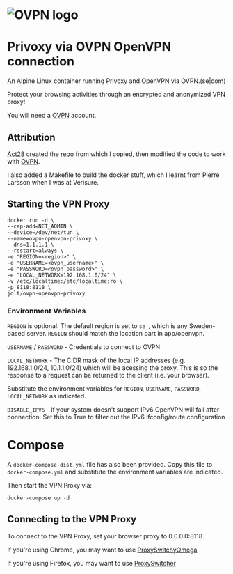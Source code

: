# ![OVPN logo](https://www.ovpn.com/images/logos/logo.svg)

# Privoxy via OVPN OpenVPN connection
An Alpine Linux container running Privoxy and OpenVPN via OVPN.(se|com)

Protect your browsing activities through an encrypted and anonymized VPN proxy!

You will need a [OVPN](https://www.ovpn.se) account. 

## Attribution
[Act28](https://github.com/act28) created the [repo](https://github.com/act28/pia-openvpn-proxy) from which I copied, then modified the code to work with [OVPN](https://ovpn.se).

I also added a Makefile to build the docker stuff, which I learnt from Pierre Larsson when I was at Verisure.

## Starting the VPN Proxy

```Shell
docker run -d \
--cap-add=NET_ADMIN \
--device=/dev/net/tun \
--name=ovpn-openvpn-privoxy \
--dns=1.1.1.1 \ 
--restart=always \
-e "REGION=<region>" \
-e "USERNAME=<ovpn_username>" \
-e "PASSWORD=<ovpn_password>" \
-e "LOCAL_NETWORK=192.168.1.0/24" \
-v /etc/localtime:/etc/localtime:ro \
-p 8118:8118 \
jolt/ovpn-openvpn-privoxy 
```

### Environment Variables
`REGION` is optional. The default region is set to `se `, which is any Sweden-based server. `REGION` should match the location part in app/openvpn.

`USERNAME` / `PASSWORD` - Credentials to connect to OVPN

`LOCAL_NETWORK` - The CIDR mask of the local IP addresses (e.g. 192.168.1.0/24, 10.1.1.0/24) which will be acessing the proxy. This is so the response to a request can be returned to the client (i.e. your browser).

Substitute the environment variables for `REGION`, `USERNAME`, `PASSWORD`, `LOCAL_NETWORK` as indicated.

`DISABLE_IPV6` - If your system doesn't support IPv6 OpenVPN will fail after connection. Set this to True to filter out the IPv6 ifconfig/route configuration

# Compose

A `docker-compose-dist.yml` file has also been provided. Copy this file to `docker-compose.yml` and substitute the environment variables are indicated.

Then start the VPN Proxy via:

```Shell
docker-compose up -d
```

## Connecting to the VPN Proxy

To connect to the VPN Proxy, set your browser proxy to 0.0.0.0:8118.

If you're using Chrome, you may want to use [ProxySwitchyOmega](https://chrome.google.com/webstore/detail/proxy-switchyomega/padekgcemlokbadohgkifijomclgjgif)

If you're using Firefox, you may want to use [ProxySwitcher](https://addons.mozilla.org/en-US/firefox/addon/proxy-switcher/)
